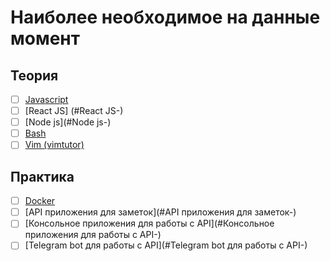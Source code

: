 # Наиболее необходимое на данные момент

## Теория
  - [ ] [Javascript](#Javascript-)
  - [ ] [React JS] (#React JS-)
  - [ ] [Node js](#Node js-)
  - [ ] [Bash](#Bash-)
  - [ ] [Vim (vimtutor)](#vim-)
  
## Практика
  - [ ] [Docker](#Docker-)
  - [ ] [API приложения для заметок](#API приложения для заметок-)
  - [ ] [Консольное приложения для работы с API](#Консольное приложения для работы с API-)
  - [ ] [Telegram bot для работы с API](#Telegram bot для работы с API-)
